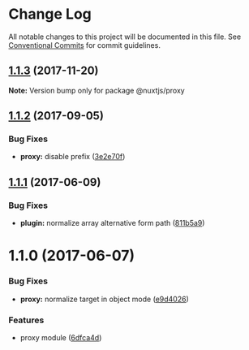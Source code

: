 # Change Log

All notable changes to this project will be documented in this file.
See [Conventional Commits](https://conventionalcommits.org) for commit guidelines.

<a name="1.1.3"></a>
## [1.1.3](https://github.com/nuxt/modules/compare/@nuxtjs/proxy@1.1.2...@nuxtjs/proxy@1.1.3) (2017-11-20)




**Note:** Version bump only for package @nuxtjs/proxy

<a name="1.1.2"></a>
## [1.1.2](https://github.com/nuxt/modules/compare/@nuxtjs/proxy@1.1.1...@nuxtjs/proxy@1.1.2) (2017-09-05)


### Bug Fixes

* **proxy:** disable prefix ([3e2e70f](https://github.com/nuxt/modules/commit/3e2e70f))




<a name="1.1.1"></a>
## [1.1.1](https://github.com/nuxt/modules/compare/@nuxtjs/proxy@1.1.0...@nuxtjs/proxy@1.1.1) (2017-06-09)


### Bug Fixes

* **plugin:** normalize array alternative form path ([811b5a9](https://github.com/nuxt/modules/commit/811b5a9))




<a name="1.1.0"></a>
# 1.1.0 (2017-06-07)


### Bug Fixes

* **proxy:** normalize target in object mode ([e9d4026](https://github.com/nuxt/modules/commit/e9d4026))


### Features

* proxy module ([6dfca4d](https://github.com/nuxt/modules/commit/6dfca4d))
